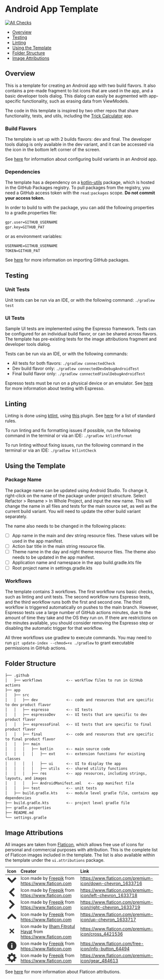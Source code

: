 # Android App Template

[![All Checks](https://github.com/lbressler13/android-app-template/actions/workflows/all_checks.yml/badge.svg?branch=main)](https://github.com/lbressler13/android-app-template/actions/workflows/all_checks.yml)

- [Overview](#overview)
- [Testing](#testing)
- [Linting](#linting)
- [Using the Template](#using-the-template)
- [Folder Structure](#folder-structure)
- [Image Attributions](#image-attributions)

## Overview

This is a template for creating an Android app with two build flavors.
It also contains a pre-made fragment to list icons that are used in the app, and a basic developer tools dialog. 
This dialog can easily be augmented with app-specific functionality, such as erasing data from ViewModels.

The code in this template is inspired by two other repos that share functionality, tests, and utils, including the [Trick Calculator](https://github.com/lbressler13/trick-calculator) app.

### Build Flavors

The template is set up with 2 builds flavors: dev and final.
The developer tools dialog is only available in the dev variant, and it can be accessed via the icon in the bottom left corner of the screen.

See [here](https://developer.android.com/studio/build/build-variants) for information about configuring build variants in an Android app.

### Dependencies

The template has a dependency on a [kotlin-utils](https://github.com/lbressler13/kotlin-utils) package, which is hosted in the GitHub Packages registry.
To pull packages from the registry, you need a GitHub access token with the `read:packages` scope.
**Do not commit your access token.**

In order to build to with the package, you can add the following properties to a gradle.properties file:
```properties
gpr.user=GITHUB_USERNAME
gpr.key=GITHUB_PAT
```
or as environment variables:
```shell
USERNAME=GITHUB_USERNAME
TOKEN=GITHUB_PAT
```

See [here](https://docs.github.com/en/packages/working-with-a-github-packages-registry/working-with-the-gradle-registry#using-a-published-package) for more information on importing GitHub packages.

## Testing

### Unit Tests

Unit tests can be run via an IDE, or with the following command:
```./gradlew test```

### UI Tests

Sample UI tests are implemented using the Espresso framework.
Tests can be configured for an individual build flavor, or can be shared across flavors.
The template has pre-existing tests for the image attributions fragment and developer tools dialog.

Tests can be run via an IDE, or with the following commands:
* All tests for both flavors: `./gradlew connectedCheck`
* Dev build flavor only: `./gradlew connectedDevDebugAndroidTest`
* Final build flavor only: `./gradlew connectedFinalDebugAndroidTest`

Espresso tests must be run on a physical device or an emulator.
See [here](https://developer.android.com/training/testing/espresso) for more information about testing with Espresso.

## Linting

Linting is done using [ktlint](https://ktlint.github.io/), using [this](https://github.com/jlleitschuh/ktlint-gradle) plugin.
See [here](https://github.com/pinterest/ktlint#standard-rules) for a list of standard rules.

To run linting and fix formatting issues if possible, run the following command in the terminal or via an IDE:
```./gradlew ktlintFormat```

To run linting without fixing issues, run the following command in the terminal or via an IDE:
```./gradlew ktlintCheck```

## Using the Template

### Package Name

The package name can be updated using Android Studio.
To change it, right-click on the name of the package under project structure.
Select Refactor > Rename > In Whole Project, and input the new name.
This will change the name in all files and tests for the main source set, as well as the current build variant.
You will need to update the other build variant separately.

The name also needs to be changed in the following places:
- [ ] App name in the main and dev string resource files. These values will be used in the app manifest.
- [ ] Action bar title in the main string resource file.
- [ ] Theme name in the day and night theme resource files. The theme also needs to be updated in the app manifest.
- [ ] Application name and namespace in the app build.gradle.kts file
- [ ] Root project name in settings.gradle.kts

### Workflows

The template contains 3 workflows. The first workflow runs basic checks, such as linting and unit tests.
The second workflow runs Espresso tests, and the third workflow runs both the first and second one.
The third workflow is triggered automatically on pushes to the main branch. 
However, Espresso tests use a large number of GitHub actions minutes, due to the amount of time they take and the OS they run on.
If there are restrictions on the minutes available, you should consider removing the Espresso step or disabling the automatic trigger for that workflow.

All three workflows use gradlew to execute commands.
You may need to run `git update-index --chmod=+x ./gradlew` to grant executable permissions in GitHub actions.

## Folder Structure

```project
├── .github
│   ├── workflows           <-- workflow files to run in GitHub actions
├── app
│   ├── src
│   │   ├── dev             <-- code and resources that are specific to dev product flavor
│   │   ├── espresso        <-- UI tests
│   │   ├── espressoDev     <-- UI tests that are specific to dev product flavor
│   │   ├── espressoFinal   <-- UI tests that are specific to final product flavor
│   │   ├── final           <-- code and resources that are specific to final product flavor
│   │   ├── main
│   │   │   ├── kotlin      <-- main source code
│   │   │   │   ├── ext     <-- extension functions for existing classes
│   │   │   │   ├── ui      <-- UI to display the app
│   │   │   │   ├── utils   <-- shared utility functions
│   │   │   ├── res         <-- app resources, including strings, layouts, and images
│   │   │   ├── AndroidManifest.xml   <-- app manifest file
│   │   ├── test            <-- unit tests
│   ├── build.gradle.kts    <-- module level gradle file, contains app dependencies
├── build.gradle.kts        <-- project level gradle file
├── gradle.properties
├── README.md
└── settings.gradle
```

## Image Attributions

All images are taken from [Flaticon](https://www.flaticon.com/), which allows free use of icons for personal and commercial purposes with attribution.
This is the complete list of Flaticon images included in the template.
The list is also available within the template under the `ui.attributions` package.

| Icon                                                        | Creator                                                                                                                    | Link                                                                  |
|:------------------------------------------------------------|:---------------------------------------------------------------------------------------------------------------------------|:----------------------------------------------------------------------|
| ![img](app/src/main/res/drawable-hdpi/ic_chevron_down.png)  | Icon made by [Freepik](https://www.flaticon.com/authors/freepik) from <https://www.flaticon.com>                           | <https://www.flaticon.com/premium-icon/down-chevron_1633716>          |
| ![img](app/src/main/res/drawable-hdpi/ic_chevron_left.png)  | Icon made by [Freepik](https://www.flaticon.com/authors/freepik) from <https://www.flaticon.com>                           | <https://www.flaticon.com/premium-icon/left-chevron_1633718>          |
| ![img](app/src/main/res/drawable-hdpi/ic_chevron_right.png) | Icon made by [Freepik](https://www.flaticon.com/authors/freepik) from <https://www.flaticon.com>                           | <https://www.flaticon.com/premium-icon/right-chevron_1633719>         |
| ![img](app/src/main/res/drawable-hdpi/ic_chevron_up.png)    | Icon made by [Freepik](https://www.flaticon.com/authors/freepik) from <https://www.flaticon.com>                           | <https://www.flaticon.com/premium-icon/up-chevron_1633717>            |
| ![img](app/src/main/res/drawable-hdpi/ic_close.png)         | Icon made by [Ilham Fitrotul Hayat](https://www.flaticon.com/authors/ilham-fitrotul-hayat) from <https://www.flaticon.com> | <https://www.flaticon.com/premium-icon/cross_4421536>                 |
| ![img](app/src/main/res/drawable-hdpi/ic_info.png)          | Icon made by [Freepik](https://www.flaticon.com/authors/freepik) from <https://www.flaticon.com>                           | <https://www.flaticon.com/free-icon/info-button_64494>                |
| ![img](app/src/main/res/drawable-hdpi/ic_settings.png)      | Icon made by [Freepik](https://www.flaticon.com/authors/freepik) from <https://www.flaticon.com>                           | <https://www.flaticon.com/premium-icon/gear_484613>                   |

See [here](https://support.flaticon.com/s/article/Attribution-How-when-and-where-FI?language=en_US&Id=ka03V0000004Q5lQAE) for more information about Flaticon attributions.

